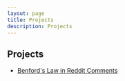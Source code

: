 ```yaml
---
layout: page
title: Projects
description: Projects
---
```


## Projects




* <a href="/projects/benfords_reddit/index.html">Benford's Law in Reddit Comments</a>


